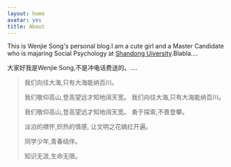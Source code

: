```yaml
---
layout: home
avatar: yes
title: About
---
```


This is Wenjie Song's personal blog.I am a cute girl and a Master Candidate  who is majaring Social Psychology at [Shandong Uiversity](http://www.sdu.edu.cn/).Blabla....

大家好我是Wenjie Song,不是冲电话费送的。....

>我们向往大海,只有大海能纳百川。
>
>我们敬仰高山,登高望远才知地阔天宽。
>我们向往大海,只有大海能纳百川。
>
>我们敬仰高山,登高望远才知地阔天宽。
>勇于探索,不畏登攀。
>
>淡泊的襟怀,炽热的情感,
>让文明之花嫣红开遍。
>
>同学少年,青春结伴。
>
>知识无涯,生命无限。
